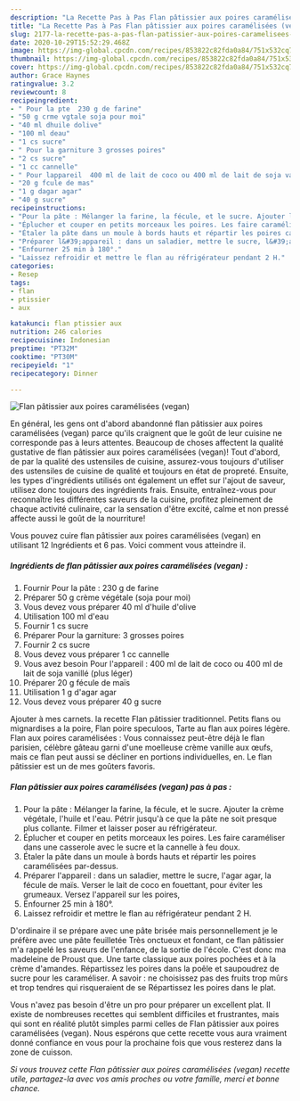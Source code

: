 ```yaml
---
description: "La Recette Pas à Pas ​Flan pâtissier aux poires caramélisées (vegan)"
title: "La Recette Pas à Pas ​Flan pâtissier aux poires caramélisées (vegan)"
slug: 2177-la-recette-pas-a-pas-flan-patissier-aux-poires-caramelisees-vegan
date: 2020-10-29T15:52:29.468Z
image: https://img-global.cpcdn.com/recipes/853822c82fda0a84/751x532cq70/flan-patissier-aux-poires-caramelisees-vegan-photo-principale-de-la-recette.jpg
thumbnail: https://img-global.cpcdn.com/recipes/853822c82fda0a84/751x532cq70/flan-patissier-aux-poires-caramelisees-vegan-photo-principale-de-la-recette.jpg
cover: https://img-global.cpcdn.com/recipes/853822c82fda0a84/751x532cq70/flan-patissier-aux-poires-caramelisees-vegan-photo-principale-de-la-recette.jpg
author: Grace Haynes
ratingvalue: 3.2
reviewcount: 8
recipeingredient:
- " Pour la pte  230 g de farine"
- "50 g crme vgtale soja pour moi"
- "40 ml dhuile dolive"
- "100 ml deau"
- "1 cs sucre"
- " Pour la garniture 3 grosses poires"
- "2 cs sucre"
- "1 cc cannelle"
- " Pour lappareil  400 ml de lait de coco ou 400 ml de lait de soja vanill plus lger"
- "20 g fcule de mas"
- "1 g dagar agar"
- "40 g sucre"
recipeinstructions:
- "Pour la pâte : Mélanger la farine, la fécule, et le sucre. Ajouter la crème végétale, l&#39;huile et l&#39;eau. Pétrir jusqu&#39;à ce que la pâte ne soit presque plus collante. Filmer et laisser poser au réfrigérateur."
- "Éplucher et couper en petits morceaux les poires. Les faire caraméliser dans une casserole avec le sucre et la cannelle à feu doux."
- "Étaler la pâte dans un moule à bords hauts et répartir les poires caramélisées par-dessus."
- "​Préparer l&#39;appareil : dans un saladier, mettre le sucre, l&#39;agar agar, la fécule de maïs. Verser le lait de coco en fouettant, pour éviter les grumeaux. Versez l&#39;appareil sur les poires,"
- "Enfourner 25 min à 180°."
- "Laissez refroidir et mettre le flan au réfrigérateur pendant 2 H."
categories:
- Resep
tags:
- flan
- ptissier
- aux

katakunci: flan ptissier aux 
nutrition: 246 calories
recipecuisine: Indonesian
preptime: "PT32M"
cooktime: "PT30M"
recipeyield: "1"
recipecategory: Dinner

---
```



![​Flan pâtissier aux poires caramélisées (vegan)](https://img-global.cpcdn.com/recipes/853822c82fda0a84/751x532cq70/flan-patissier-aux-poires-caramelisees-vegan-photo-principale-de-la-recette.jpg)

En général, les gens ont d'abord abandonné ​flan pâtissier aux poires caramélisées (vegan) parce qu'ils craignent que le goût de leur cuisine ne corresponde pas à leurs attentes. Beaucoup de choses affectent la qualité gustative de ​flan pâtissier aux poires caramélisées (vegan)! Tout d'abord, de par la qualité des ustensiles de cuisine, assurez-vous toujours d'utiliser des ustensiles de cuisine de qualité et toujours en état de propreté. Ensuite, les types d'ingrédients utilisés ont également un effet sur l'ajout de saveur, utilisez donc toujours des ingrédients frais. Ensuite, entraînez-vous pour reconnaître les différentes saveurs de la cuisine, profitez pleinement de chaque activité culinaire, car la sensation d'être excité, calme et non pressé affecte aussi le goût de la nourriture!

<!--inarticleads1-->

Vous pouvez cuire ​flan pâtissier aux poires caramélisées (vegan) en utilisant 12 Ingrédients et 6 pas. Voici comment vous atteindre il.

##### Ingrédients de ​flan pâtissier aux poires caramélisées (vegan) :

1. Fournir  Pour la pâte : 230 g de farine
1. Préparer 50 g crème végétale (soja pour moi)
1. Vous devez vous préparer 40 ml d&#39;huile d&#39;olive
1. Utilisation 100 ml d&#39;eau
1. Fournir 1 cs sucre
1. Préparer  Pour la garniture: 3 grosses poires
1. Fournir 2 cs sucre
1. Vous devez vous préparer 1 cc cannelle
1. Vous avez besoin  Pour l&#39;appareil : ​400 ml de lait de coco ou 400 ml de lait de soja vanillé (plus léger)
1. Préparer 20 g fécule de maïs
1. Utilisation 1 g d&#39;agar agar
1. Vous devez vous préparer 40 g sucre


Ajouter à mes carnets. la recette Flan pâtissier traditionnel. Petits flans ou mignardises a la poire, Flan poire speculoos, Tarte au flan aux poires légère. Flan aux poires caramélisées : Vous connaissez peut-être déjà le flan parisien, célèbre gâteau garni d&#39;une moelleuse crème vanille aux œufs, mais ce flan peut aussi se décliner en portions individuelles, en. Le flan pâtissier est un de mes goûters favoris. 

<!--inarticleads2-->

##### ​Flan pâtissier aux poires caramélisées (vegan) pas à pas :

1. Pour la pâte : Mélanger la farine, la fécule, et le sucre. Ajouter la crème végétale, l&#39;huile et l&#39;eau. Pétrir jusqu&#39;à ce que la pâte ne soit presque plus collante. Filmer et laisser poser au réfrigérateur.
1. Éplucher et couper en petits morceaux les poires. Les faire caraméliser dans une casserole avec le sucre et la cannelle à feu doux.
1. Étaler la pâte dans un moule à bords hauts et répartir les poires caramélisées par-dessus.
1. ​Préparer l&#39;appareil : dans un saladier, mettre le sucre, l&#39;agar agar, la fécule de maïs. Verser le lait de coco en fouettant, pour éviter les grumeaux. Versez l&#39;appareil sur les poires,
1. Enfourner 25 min à 180°.
1. Laissez refroidir et mettre le flan au réfrigérateur pendant 2 H.


D&#39;ordinaire il se prépare avec une pâte brisée mais personnellement je le préfère avec une pâte feuilletée Très onctueux et fondant, ce flan pâtissier m&#39;a rappelé les saveurs de l&#39;enfance, de la sortie de l&#39;école. C&#39;est donc ma madeleine de Proust que. Une tarte classique aux poires pochées et à la crème d&#39;amandes. Répartissez les poires dans la poêle et saupoudrez de sucre pour les caraméliser. A savoir : ne choisissez pas des fruits trop mûrs et trop tendres qui risqueraient de se Répartissez les poires dans le plat. 

<!--inarticleads1-->

<p>
Vous n'avez pas besoin d'être un pro pour préparer un excellent plat. Il existe de nombreuses recettes qui semblent difficiles et frustrantes, mais qui sont en réalité plutôt simples parmi celles de ​Flan pâtissier aux poires caramélisées (vegan). Nous espérons que cette recette vous aura vraiment donné confiance en vous pour la prochaine fois que vous resterez dans la zone de cuisson.
</p>

<p>
<i>Si vous trouvez cette ​Flan pâtissier aux poires caramélisées (vegan) recette utile, partagez-la avec vos amis proches ou votre famille, merci et bonne chance.</i>
</p>
